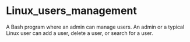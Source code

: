 # Linux_users_management
A Bash program where an admin can manage users. An admin or a typical Linux user can add a user, delete a user, or search for a user.
